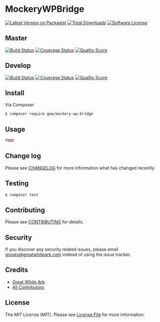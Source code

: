 # MockeryWPBridge

[![Latest Version on Packagist](https://img.shields.io/packagist/v/gwa/MockeryWPBridge.svg?style=flat-square)](https://packagist.org/packages/gwa/MockeryWPBridge)
[![Total Downloads](https://img.shields.io/packagist/dt/gwa/MockeryWPBridge.svg?style=flat-square)](https://packagist.org/packages/gwa/MockeryWPBridge)
[![Software License](https://img.shields.io/badge/license-MIT-brightgreen.svg?style=flat-square)](LICENSE)

## Master

[![Build Status](https://img.shields.io/travis/gwa/MockeryWPBridge/master.svg?style=flat-square)](https://travis-ci.org/gwa/MockeryWPBridge)
[![Coverage Status](https://img.shields.io/scrutinizer/coverage/g/gwa/MockeryWPBridge.svg?style=flat-square)](https://scrutinizer-ci.com/g/gwa/MockeryWPBridge/code-structure)
[![Quality Score](https://img.shields.io/scrutinizer/g/gwa/MockeryWPBridge.svg?style=flat-square)](https://scrutinizer-ci.com/g/gwa/MockeryWPBridge)

## Develop

[![Build Status](https://img.shields.io/travis/gwa/MockeryWPBridge/master.svg?style=flat-square)](https://travis-ci.org/gwa/MockeryWPBridge)
[![Coverage Status](https://img.shields.io/scrutinizer/coverage/g/gwa/MockeryWPBridge.svg?style=flat-square)](https://scrutinizer-ci.com/g/gwa/MockeryWPBridge/code-structure)
[![Quality Score](https://img.shields.io/scrutinizer/g/gwa/MockeryWPBridge.svg?style=flat-square)](https://scrutinizer-ci.com/g/gwa/MockeryWPBridge)

## Install

Via Composer

``` bash
$ composer require gwa/mockery-wp-bridge
```

## Usage

``` php
TODO
```

## Change log

Please see [CHANGELOG](CHANGELOG.md) for more information what has changed recently.

## Testing

``` bash
$ composer test
```

## Contributing

Please see [CONTRIBUTING](CONTRIBUTING.md) for details.

## Security

If you discover any security related issues, please email groves@greatwhiteark.com instead of using the issue tracker.

## Credits

- [Great White Ark](https://github.com/gwa)
- [All Contributors](../../contributors)

## License

The MIT License (MIT). Please see [License File](LICENSE.md) for more information.
